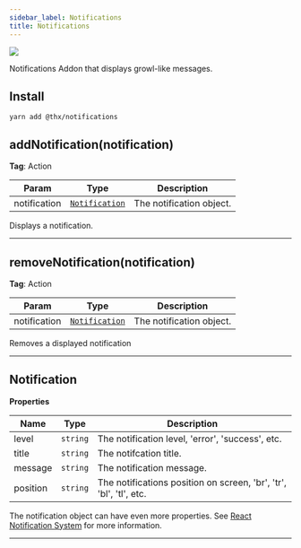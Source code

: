 ```yaml
---
sidebar_label: Notifications
title: Notifications
---
```


[![](assets/coverage/notifications/coverage.svg)](assets/coverage/notifications/index.html)

Notifications Addon that displays growl-like messages.

## Install
```
yarn add @thx/notifications
```
<a name="addNotification"></a>

## addNotification(notification)
**Tag**: Action  

| Param | Type | Description |
| --- | --- | --- |
| notification | [<code>Notification</code>](#Notification) | The notification object. |

Displays a notification.


* * *

<a name="removeNotification"></a>

## removeNotification(notification)
**Tag**: Action  

| Param | Type | Description |
| --- | --- | --- |
| notification | [<code>Notification</code>](#Notification) | The notification object. |

Removes a displayed notification


* * *

<a name="Notification"></a>

## Notification
**Properties**

| Name | Type | Description |
| --- | --- | --- |
| level | <code>string</code> | The notification level, 'error', 'success', etc. |
| title | <code>string</code> | The notifcation title. |
| message | <code>string</code> | The notification message. |
| position | <code>string</code> | The notifications position on screen, 'br', 'tr', 'bl', 'tl', etc. |

The notification object can have even more properties. See [React Notification System](https://github.com/igorprado/react-notification-system#creating-a-notification)
for more information.


* * *

